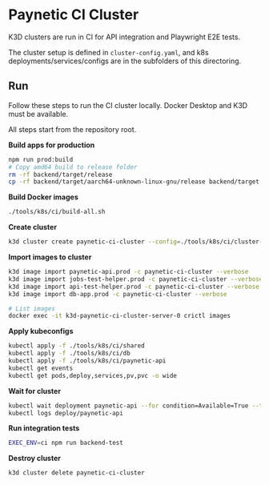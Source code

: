 # Paynetic CI Cluster

K3D clusters are run in CI for API integration and Playwright E2E tests.

The cluster setup is defined in `cluster-config.yaml`, and k8s deployments/services/configs are in the subfolders of this directoring.

## Run

Follow these steps to run the CI cluster locally. Docker Desktop and K3D must be available.

All steps start from the repository root.

**Build apps for production**

```bash
npm run prod:build
# Copy amd64 build to release folder
rm -rf backend/target/release
cp -rf backend/target/aarch64-unknown-linux-gnu/release backend/target
```

**Build Docker images**

```bash
./tools/k8s/ci/build-all.sh
```

**Create cluster**

```bash
k3d cluster create paynetic-ci-cluster --config=./tools/k8s/ci/cluster-config.yaml
```

**Import images to cluster**

```bash
k3d image import paynetic-api.prod -c paynetic-ci-cluster --verbose
k3d image import jobs-test-helper.prod -c paynetic-ci-cluster --verbose
k3d image import api-test-helper.prod -c paynetic-ci-cluster --verbose
k3d image import db-app.prod -c paynetic-ci-cluster --verbose

# List images
docker exec -it k3d-paynetic-ci-cluster-server-0 crictl images
```

**Apply kubeconfigs**

```bash
kubectl apply -f ./tools/k8s/ci/shared
kubectl apply -f ./tools/k8s/ci/db
kubectl apply -f ./tools/k8s/ci/paynetic-api
kubectl get events
kubectl get pods,deploy,services,pv,pvc -o wide
```

**Wait for cluster**

```bash
kubectl wait deployment paynetic-api --for condition=Available=True --timeout=90s
kubectl logs deploy/paynetic-api
```

**Run integration tests**

```bash
EXEC_ENV=ci npm run backend-test
```

**Destroy cluster**

```bash
k3d cluster delete paynetic-ci-cluster
```
